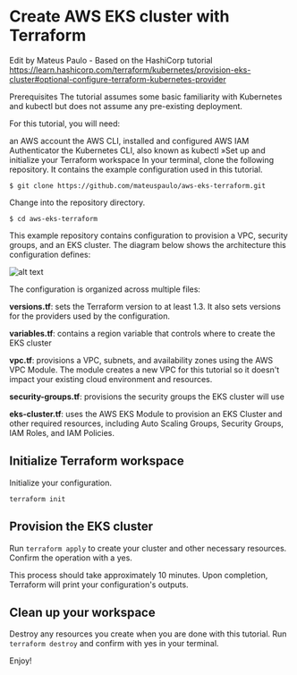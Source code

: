 # Create AWS EKS cluster with Terraform
Edit by Mateus Paulo - Based on the HashiCorp tutorial
https://learn.hashicorp.com/terraform/kubernetes/provision-eks-cluster#optional-configure-terraform-kubernetes-provider


Prerequisites
The tutorial assumes some basic familiarity with Kubernetes and kubectl but does not assume any pre-existing deployment.

For this tutorial, you will need:

an AWS account
the AWS CLI, installed and configured
AWS IAM Authenticator
the Kubernetes CLI, also known as kubectl
»Set up and initialize your Terraform workspace
In your terminal, clone the following repository. It contains the example configuration used in this tutorial.

```
$ git clone https://github.com/mateuspaulo/aws-eks-terraform.git
```

Change into the repository directory.

```
$ cd aws-eks-terraform
```

This example repository contains configuration to provision a VPC, security groups, and an EKS cluster. The diagram below shows the architecture this configuration defines:

![alt text](https://mktg-content-api-hashicorp.vercel.app/api/assets?product=tutorials&version=main&asset=public%2Fimg%2Fterraform%2Feks%2Foverview.png)

The configuration is organized across multiple files:

__versions.tf__: sets the Terraform version to at least 1.3. It also sets versions for the providers used by the configuration.

__variables.tf__: contains a region variable that controls where to create the EKS cluster

__vpc.tf__: provisions a VPC, subnets, and availability zones using the AWS VPC Module. The module creates a new VPC for this tutorial so it doesn't impact your existing cloud environment and resources.

__security-groups.tf__: provisions the security groups the EKS cluster will use

__eks-cluster.tf__: uses the AWS EKS Module to provision an EKS Cluster and other required resources, including Auto Scaling Groups, Security Groups, IAM Roles, and IAM Policies.

## Initialize Terraform workspace

Initialize your configuration.

```
terraform init
```

## Provision the EKS cluster
Run ```terraform apply``` to create your cluster and other necessary resources. Confirm the operation with a yes.

This process should take approximately 10 minutes. Upon completion, Terraform will print your configuration's outputs.


## Clean up your workspace
Destroy any resources you create when you are done with this tutorial. Run ```terraform destroy``` and confirm with yes in your terminal.

Enjoy!

